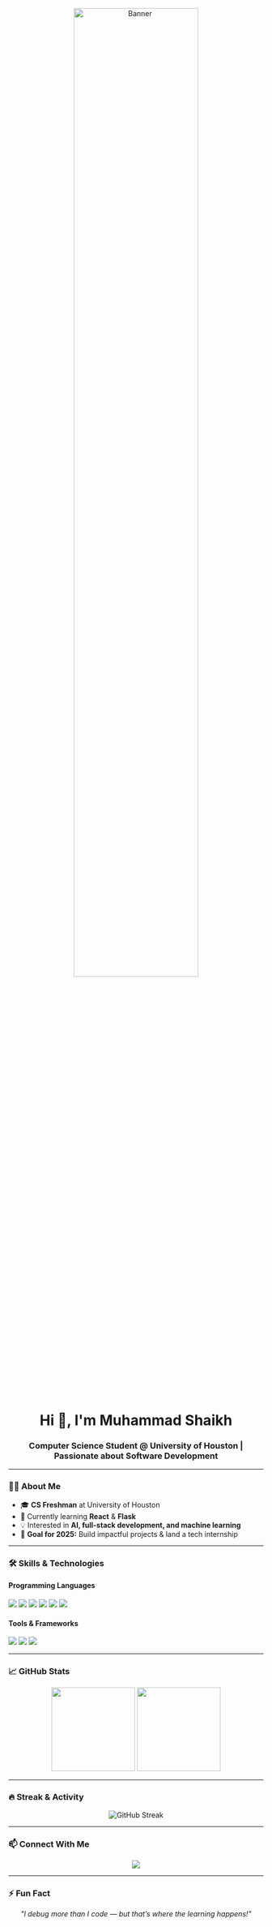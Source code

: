 <!-- Banner -->
<p align="center">
  <img src="https://i.imgur.com/8MupZHY.png" alt="Banner" width="70%">
</p>

<h1 align="center">Hi 👋, I'm Muhammad Shaikh</h1>
<h3 align="center">Computer Science Student @ University of Houston | Passionate about Software Development</h3>

---

### 👨‍💻 About Me
- 🎓 **CS Freshman** at University of Houston  
- 🌱 Currently learning **React** & **Flask**  
- 💡 Interested in **AI, full-stack development, and machine learning**  
- 🎯 **Goal for 2025:** Build impactful projects & land a tech internship  

---

### 🛠 Skills & Technologies

#### **Programming Languages**
<p>
  <img src="https://img.shields.io/badge/Python-3776AB?style=for-the-badge&logo=python&logoColor=white"/>
  <img src="https://img.shields.io/badge/C++-00599C?style=for-the-badge&logo=c%2B%2B&logoColor=white"/>
  <img src="https://img.shields.io/badge/Java-ED8B00?style=for-the-badge&logo=java&logoColor=white"/>
  <img src="https://img.shields.io/badge/JavaScript-323330?style=for-the-badge&logo=javascript&logoColor=F7DF1E"/>
  <img src="https://img.shields.io/badge/HTML5-E34F26?style=for-the-badge&logo=html5&logoColor=white"/>
  <img src="https://img.shields.io/badge/CSS3-1572B6?style=for-the-badge&logo=css3&logoColor=white"/>
</p>

#### **Tools & Frameworks**
<p>
  <img src="https://img.shields.io/badge/VS%20Code-0078d7?style=for-the-badge&logo=visual-studio-code&logoColor=white"/>
  <img src="https://img.shields.io/badge/Git-F05032?style=for-the-badge&logo=git&logoColor=white"/>
  <img src="https://img.shields.io/badge/React-20232A?style=for-the-badge&logo=react&logoColor=61DAFB"/>
</p>

---

### 📈 GitHub Stats
<p align="center">
  <img src="https://github-readme-stats.vercel.app/api?username=Moh109&show_icons=true&theme=radical" height="165"/>
  <img src="https://github-readme-stats.vercel.app/api/top-langs/?username=Moh109&layout=compact&theme=radical" height="165"/>
</p>

---

### 🔥 Streak & Activity
<p align="center">
  <img src="https://streak-stats.demolab.com?user=Moh109&theme=radical" alt="GitHub Streak"/>
</p>

---

### 📫 Connect With Me
<p align="center">
  <a href="https://www.linkedin.com/in/muhammad-shaikh/">
    <img src="https://img.shields.io/badge/LinkedIn-0077B5?style=for-the-badge&logo=linkedin&logoColor=white"/>
  </a>
</p>

---

### ⚡ Fun Fact
<p align="center">
  <em>"I debug more than I code — but that’s where the learning happens!"</em>
</p>
